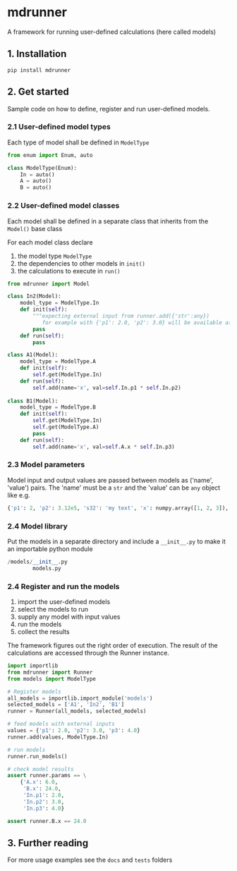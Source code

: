 # mdrunner

A framework for running user-defined calculations (here called models)

## 1. Installation
```
pip install mdrunner
```

## 2. Get started
Sample code on how to define, register and run user-defined models.

### 2.1 User-defined model types
Each type of model shall be defined in ```ModelType``` 
```Python
from enum import Enum, auto

class ModelType(Enum):
    In = auto()
    A = auto()
    B = auto()
```

### 2.2 User-defined model classes
Each model shall be defined in a separate class that inherits from the ```Model()``` base class

For each model class declare
1. the model type ```ModelType```
2. the dependencies to other models in ```init()```
3. the calculations to execute in ```run()```

```Python
from mdrunner import Model

class In2(Model):
    model_type = ModelType.In
    def init(self):
        """expecting external input from runner.add({'str':any})
           for example with {'p1': 2.0, 'p2': 3.0} will be available as In.p1 and In.p2 """
        pass
    def run(self):
        pass

class A1(Model):
    model_type = ModelType.A
    def init(self):
        self.get(ModelType.In)
    def run(self):
        self.add(name='x', val=self.In.p1 * self.In.p2)
        
class B1(Model):
    model_type = ModelType.B
    def init(self):
        self.get(ModelType.In)
        self.get(ModelType.A)
        pass
    def run(self):
        self.add(name='x', val=self.A.x * self.In.p3)
```

### 2.3 Model parameters
Model input and output values are passed between models as ('name', 'value') pairs.
The 'name' must be a ```str``` and the 'value' can be ```any``` object like e.g.
```Python
{'p1': 2, 'p2': 3.12e5, 's32': 'my text', 'x': numpy.array([1, 2, 3]), 'df22': pandas.DataFrame, 'y': MyCustomClass, ...}
```

### 2.4 Model library
Put the models in a separate directory and include a ```__init__.py``` to make it an importable python module
```Python
/models/__init__.py
        models.py
```


### 2.4 Register and run the models

1. import the user-defined models
2. select the models to run
3. supply any model with input values
4. run the models
5. collect the results

The framework figures out the right order of execution. The result of the calculations are accessed through the Runner instance.

```Python
import importlib
from mdrunner import Runner
from models import ModelType

# Register models
all_models = importlib.import_module('models')
selected_models = ['A1', 'In2', 'B1']
runner = Runner(all_models, selected_models)

# feed models with external inputs
values = {'p1': 2.0, 'p2': 3.0, 'p3': 4.0}
runner.add(values, ModelType.In)

# run models
runner.run_models()

# check model results 
assert runner.params == \
    {'A.x': 6.0,
     'B.x': 24.0,
     'In.p1': 2.0,
     'In.p2': 3.0,
     'In.p3': 4.0}

assert runner.B.x == 24.0
```

## 3. Further reading
For more usage examples see the ```docs``` and ```tests``` folders



